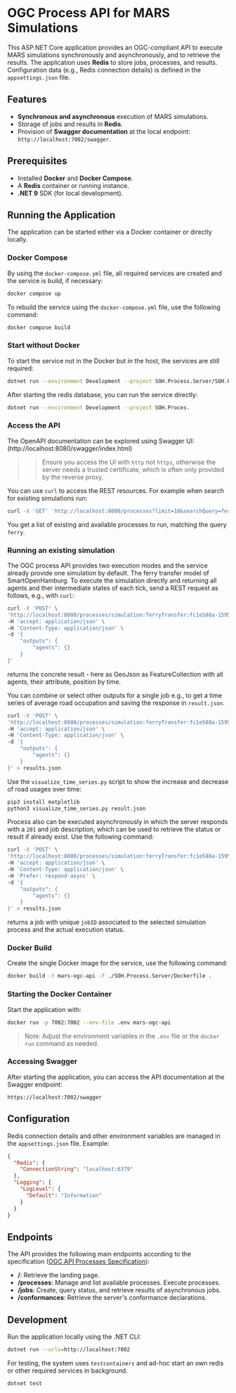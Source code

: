 # OGC Process API for MARS Simulations

This ASP.NET Core application provides an OGC-compliant API to execute MARS simulations synchronously and asynchronously, and to retrieve the results. The application uses **Redis** to store jobs, processes, and results. Configuration data (e.g., Redis connection details) is defined in the `appsettings.json` file.

## Features

- **Synchronous and asynchronous** execution of MARS simulations.  
- Storage of jobs and results in **Redis**.  
- Provision of **Swagger documentation** at the local endpoint: `http://localhost:7002/swagger`.

## Prerequisites

- Installed **Docker** and **Docker Compose**.  
- A **Redis** container or running instance.  
- **.NET 9** SDK (for local development).

## Running the Application

The application can be started either via a Docker container or directly locally.

### Docker Compose

By using the `docker-compose.yml` file, all required services are created and the service is build, if necessary:

```bash
docker compose up
```

To rebuild the service using the `docker-compose.yml` file, use the following command:

```bash
docker compose build
```

### Start without Docker

To start the service not in the Docker but in the host, the services are still required:

```bash
dotnet run --environment Development --project SOH.Process.Server/SOH.Process.Server.csproj
```

After starting the redis database, you can run the service directly:

```bash
dotnet run --environment Development --project SOH.Proces.
```

### Access the API

The OpenAPI documentation can be explored using Swagger UI: (http://localhost:8080/swagger/index.html)

>> Ensure you access the UI with `http` not `https`, otherwise the server needs a trusted certificate, which is often only provided by the reverse proxy.

You can use `curl` to access the REST resources. For example when search for existing simulations run:

```bash
curl -X 'GET' 'http://localhost:8080/processes?limit=10&searchQuery=ferry'
```
You get a list of existing and available processes to run, matching the query `ferry`.

### Running an existing simulation

The OGC process API provides two execution modes and the service already provide one simulation by default. The ferry transfer model of SmartOpenHamburg. To execute the simulation directly and returning all agents and ther intermediate states of each tick, send a REST request as follows, e.g., with `curl`: 
```bash
curl -X 'POST' \
'http://localhost:8080/processes/simulation:ferryTransfer:fc1e588a-1595-42a3-bd58-eba1382f54c0/execution' \
-H 'accept: application/json' \
-H 'Content-Type: application/json' \
-d '{
    "outputs": {
        "agents": {}
    }
}'
```

returns the concrete result - here as GeoJson as FeatureCollection with all agents, their attribute, position by time.

You can combine or select other outputs for a single job e.g., to get a time series of average road occupation and saving the response in `result.json`.  

```bash
curl -X 'POST' \
'http://localhost:8080/processes/simulation:ferryTransfer:fc1e588a-1595-42a3-bd58-eba1382f54c0/execution' \
-H 'accept: application/json' \
-H 'Content-Type: application/json' \
-d '{
    "outputs": {
        "agents": {}
    }
}' > results.json
```

Use the `visualize_time_series.py` script to show the increase and decrease of road usages over time:

```bash
pip3 install matplotlib
python3 visualize_time_series.py result.json
```

Process also can be executed asynchronously in which the server responds with a `201` and job description, which can be used to retrieve the status or result if already exist. Use the following command:

```bash
curl -X 'POST' \
'http://localhost:8080/processes/simulation:ferryTransfer:fc1e588a-1595-42a3-bd58-eba1382f54c0/execution' \
-H 'accept: application/json' \
-H 'Content-Type: application/json' \
-H 'Prefer: respond-async' \
-d '{
    "outputs": {
        "agents": {}
    }
}' > results.json
```
returns a job with unique ``jobID`` associated to the selected simulation process and the actual execution status.

### Docker Build

Create the single Docker image for the service, use the following command:

```bash
docker build -t mars-ogc-api -f ./SOH.Process.Server/Dockerfile .
```

### Starting the Docker Container

Start the application with:

```bash
docker run -p 7002:7002 --env-file .env mars-ogc-api
```

> Note: Adjust the environment variables in the `.env` file or the `docker run` command as needed.

### Accessing Swagger

After starting the application, you can access the API documentation at the Swagger endpoint:

```
https://localhost:7002/swagger
```

## Configuration

Redis connection details and other environment variables are managed in the `appsettings.json` file. Example:

```json
{
  "Redis": {
    "ConnectionString": "localhost:6379"
  },
  "Logging": {
    "LogLevel": {
      "Default": "Information"
    }
  }
}
```

## Endpoints

The API provides the following main endpoints according to the specification ([OGC API Processes Specification](https://docs.ogc.org/is/18-062r2/18-062r2.html#toc0)):

- **/**: Retrieve the landing page.
- **/processes**: Manage and list available processes. Execute processes.
- **/jobs**: Create, query status, and retrieve results of asynchronous jobs.
- **/conformances**: Retrieve the server's conformance declarations.

## Development

Run the application locally using the .NET CLI:

```bash
dotnet run --urls=http://localhost:7002
```

For testing, the system uses `testcontainers` and ad-hoc start an own redis or other required services in background.

```bash
dotnet test
```
